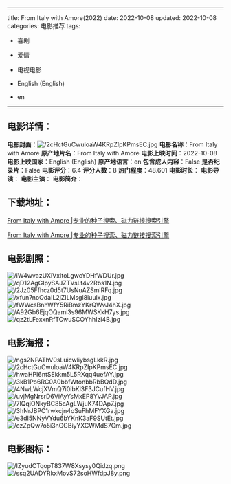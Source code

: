 
---
title: From Italy with Amore(2022)
date: 2022-10-08
updated: 2022-10-08
categories: 电影推荐
tags:
- 喜剧
- 爱情
- 电视电影

- English (English)
- en
---


> 

## **电影详情**：

**电影封面**：<img src="https://image.tmdb.org/t/p/w200/2cHctGuCwuloaW4KRpZIpKPmsEC.jpg" alt="/2cHctGuCwuloaW4KRpZIpKPmsEC.jpg" title="/2cHctGuCwuloaW4KRpZIpKPmsEC.jpg">
**电影名称**：From Italy with Amore
**原产地片名**：From Italy with Amore
**电影上映时间**：2022-10-08
**电影上映国家**：English (English)
**原产地语言**：en
**包含成人内容**：False
**是否纪录片**：False
**电影评分**：6.4
**评分人数**：8
**热门程度**：48.601
**电影时长**：
**电影导演**：
**电影主演**：
**电影简介**：

## **下载地址**：
[From Italy with Amore |专业的种子搜索、磁力链接搜索引擎](https://movie.amd794.com:2083/?search=From%20Italy%20with%20Amore&ordering=&mode=match_phrase&page_size=10&page=1)

[From Italy with Amore |专业的种子搜索、磁力链接搜索引擎](https://movie.amd794.com:2083/?search=From%20Italy%20with%20Amore&ordering=&mode=match_phrase&page_size=10&page=1)
 

## **电影剧照**：
<img src="https://image.tmdb.org/t/p/original/iW4wvazUXiVxItoLgwcYDHfWDUr.jpg" alt="/iW4wvazUXiVxItoLgwcYDHfWDUr.jpg" title="/iW4wvazUXiVxItoLgwcYDHfWDUr.jpg"><img src="https://image.tmdb.org/t/p/original/qD12AgGIpySAJZTVsLt4v2Rbs1N.jpg" alt="/qD12AgGIpySAJZTVsLt4v2Rbs1N.jpg" title="/qD12AgGIpySAJZTVsLt4v2Rbs1N.jpg"><img src="https://image.tmdb.org/t/p/original/2Jz05Ffhcz0d5t7UsNuAZSmlRFq.jpg" alt="/2Jz05Ffhcz0d5t7UsNuAZSmlRFq.jpg" title="/2Jz05Ffhcz0d5t7UsNuAZSmlRFq.jpg"><img src="https://image.tmdb.org/t/p/original/xfun7noOdaIL2jZILMsgl8iuulx.jpg" alt="/xfun7noOdaIL2jZILMsgl8iuulx.jpg" title="/xfun7noOdaIL2jZILMsgl8iuulx.jpg"><img src="https://image.tmdb.org/t/p/original/fWWcsBnhWfY5RiBmzYKrQWvJ4hX.jpg" alt="/fWWcsBnhWfY5RiBmzYKrQWvJ4hX.jpg" title="/fWWcsBnhWfY5RiBmzYKrQWvJ4hX.jpg"><img src="https://image.tmdb.org/t/p/original/A92Gb6EjqOQami3s96MWSKkH7ys.jpg" alt="/A92Gb6EjqOQami3s96MWSKkH7ys.jpg" title="/A92Gb6EjqOQami3s96MWSKkH7ys.jpg"><img src="https://image.tmdb.org/t/p/original/qz2tLFexxnRfTCwuSCOYhhIzi4B.jpg" alt="/qz2tLFexxnRfTCwuSCOYhhIzi4B.jpg" title="/qz2tLFexxnRfTCwuSCOYhhIzi4B.jpg">

## **电影海报**：
<img src="https://image.tmdb.org/t/p/original/ngs2NPAThV0sLuicwliybsgLkkR.jpg" alt="/ngs2NPAThV0sLuicwliybsgLkkR.jpg" title="/ngs2NPAThV0sLuicwliybsgLkkR.jpg"><img src="https://image.tmdb.org/t/p/original/2cHctGuCwuloaW4KRpZIpKPmsEC.jpg" alt="/2cHctGuCwuloaW4KRpZIpKPmsEC.jpg" title="/2cHctGuCwuloaW4KRpZIpKPmsEC.jpg"><img src="https://image.tmdb.org/t/p/original/hwaHPI6ntSEkkm5L5RXqq4uefAY.jpg" alt="/hwaHPI6ntSEkkm5L5RXqq4uefAY.jpg" title="/hwaHPI6ntSEkkm5L5RXqq4uefAY.jpg"><img src="https://image.tmdb.org/t/p/original/3kB1Po6RC0A0bbfWtonbbRbBQdD.jpg" alt="/3kB1Po6RC0A0bbfWtonbbRbBQdD.jpg" title="/3kB1Po6RC0A0bbfWtonbbRbBQdD.jpg"><img src="https://image.tmdb.org/t/p/original/4NwLWcjXVmQ7i0ibKl3F3JCufHV.jpg" alt="/4NwLWcjXVmQ7i0ibKl3F3JCufHV.jpg" title="/4NwLWcjXVmQ7i0ibKl3F3JCufHV.jpg"><img src="https://image.tmdb.org/t/p/original/uvjMgNrsrD6ViAyYsMxEP8YvJAP.jpg" alt="/uvjMgNrsrD6ViAyYsMxEP8YvJAP.jpg" title="/uvjMgNrsrD6ViAyYsMxEP8YvJAP.jpg"><img src="https://image.tmdb.org/t/p/original/7lQqiONkyBC85cAgLWjuK74DAp7.jpg" alt="/7lQqiONkyBC85cAgLWjuK74DAp7.jpg" title="/7lQqiONkyBC85cAgLWjuK74DAp7.jpg"><img src="https://image.tmdb.org/t/p/original/3hNrJBPC1rwkcjn4oSuFhMFYXGa.jpg" alt="/3hNrJBPC1rwkcjn4oSuFhMFYXGa.jpg" title="/3hNrJBPC1rwkcjn4oSuFhMFYXGa.jpg"><img src="https://image.tmdb.org/t/p/original/e3dI5NNyVYdu6bYKnK3aF9SUtEt.jpg" alt="/e3dI5NNyVYdu6bYKnK3aF9SUtEt.jpg" title="/e3dI5NNyVYdu6bYKnK3aF9SUtEt.jpg"><img src="https://image.tmdb.org/t/p/original/czZpQw7o5i3nGGBiyYXCWMdS7Gm.jpg" alt="/czZpQw7o5i3nGGBiyYXCWMdS7Gm.jpg" title="/czZpQw7o5i3nGGBiyYXCWMdS7Gm.jpg">

## **电影图标**：
<img src="https://image.tmdb.org/t/p/original/lZyudCTqopT837W8Xsysy0Qidzq.png" alt="/lZyudCTqopT837W8Xsysy0Qidzq.png" title="/lZyudCTqopT837W8Xsysy0Qidzq.png"><img src="https://image.tmdb.org/t/p/original/ssq2UADYRkxMovS72soHWfdpJ8y.png" alt="/ssq2UADYRkxMovS72soHWfdpJ8y.png" title="/ssq2UADYRkxMovS72soHWfdpJ8y.png">
